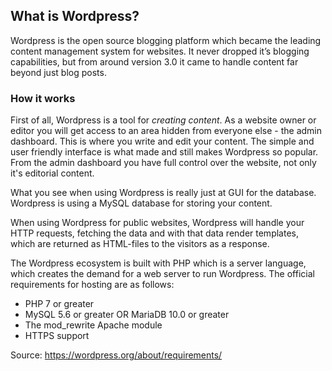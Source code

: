## What is Wordpress?

Wordpress is the open source blogging platform which became the leading content management system for websites. It never dropped it’s blogging capabilities, but from around version 3.0 it came to handle content far beyond just blog posts.

### How it works
First of all, Wordpress is a tool for *creating content*. As a website owner or editor you will get access to an area hidden from everyone else - the admin dashboard. This is where you write and edit your content. The simple and user friendly interface is what made and still makes Wordpress so popular. From the admin dashboard you have full control over the website, not only it's editorial content.

What you see when using Wordpress is really just at GUI for the database. Wordpress is using a MySQL database for storing your content.

When using Wordpress for public websites, Wordpress will handle your HTTP requests, fetching the data and with that data render templates, which are returned as HTML-files to the visitors as a response.

The Wordpress ecosystem is built with PHP which is a server language, which creates the demand for a web server to run Wordpress. The official requirements for hosting are as follows:

- PHP 7 or greater
- MySQL 5.6 or greater OR MariaDB 10.0 or greater
- The mod_rewrite Apache module
- HTTPS support

Source: https://wordpress.org/about/requirements/
